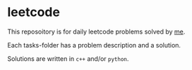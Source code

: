 # leetcode
This reposoitory is for daily leetcode problems solved by [me](https://github.com/a-lleshi).

Each tasks-folder has a problem description and a solution.

Solutions are written in `c++` and/or `python`.
